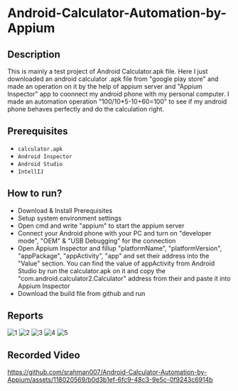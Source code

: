 # Android-Calculator-Automation-by-Appium

## Description
This is mainly a test project of Android Calculator.apk file. Here I just downloaded an android calculator .apk file from "google play store" and made an operation on it by the help of appium server and "Appium Inspector" app to coonnect my android phone with my personal computer. I made an automation operation "100/10*5-10+60=100" to see if my android phone behaves perfectly and do the calculation right.

## Prerequisites
- ```calculator.apk```
- ```Android Inspector```
- ```Android Studio```
- ```IntellIJ```

## How to run?
- Download & Install Prerequisites
- Setup system environment settings
- Open cmd and write "appium" to start the appium server
- Connect your Android phone with your PC and turn on "developer mode", "OEM" & "USB Debugging" for the connection
- Open Appium Inspector and fillup "platformName", "platformVersion", "appPackage", "appActivity", "app" and set their address into the "Value" section. You can find the value of appActivity from Android Studio by run the calculator.apk on it and copy the "com.android.calculator2.Calculator" address from their and paste it into Appium Inspector
- Download the build file from github and run

## Reports
![1](https://github.com/srahman007/Android-Calculator-Automation-by-Appium/assets/118020569/9a9c24ef-eb82-45ca-8b5c-a93f443f129d)
![2](https://github.com/srahman007/Android-Calculator-Automation-by-Appium/assets/118020569/b085e034-9c32-4ea5-90a8-9899ff82a184)
![3](https://github.com/srahman007/Android-Calculator-Automation-by-Appium/assets/118020569/a36715f7-e2ed-481d-88da-cce3ec0d888b)
![4](https://github.com/srahman007/Android-Calculator-Automation-by-Appium/assets/118020569/46af1f41-0373-4423-b061-f83f7fe4ccbc)
![5](https://github.com/srahman007/Android-Calculator-Automation-by-Appium/assets/118020569/6229ff84-d56c-47a5-af5a-f08e6250d07f)

## Recorded Video
https://github.com/srahman007/Android-Calculator-Automation-by-Appium/assets/118020569/b0d3b1ef-6fc9-48c3-9e5c-0f9243c6914b



